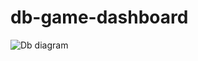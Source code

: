 # db-game-dashboard

![Db diagram](https://res.cloudinary.com/ds32s8wd4/image/upload/v1602663320/backend-db-game_Diagram_1_ui4luj.png
)


